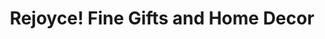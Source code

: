 ---
title: "Rejoyce! Fine Gifts and Home Decor"
url: /clayton/rejoyce-fine-gifts-and-home-decor/
shop: gift
---